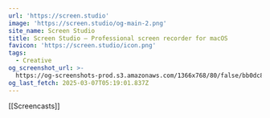 ```yaml
---
url: 'https://screen.studio'
image: 'https://screen.studio/og-main-2.png'
site_name: Screen Studio
title: Screen Studio — Professional screen recorder for macOS
favicon: 'https://screen.studio/icon.png'
tags:
  - Creative
og_screenshot_url: >-
  https://og-screenshots-prod.s3.amazonaws.com/1366x768/80/false/bb0dc81dd5fd229c2004252c0a437dccd5f0bd22f8cadfe16da93e6b61424ae7.jpeg
og_last_fetch: 2025-03-07T05:19:01.837Z
---
```


[[Screencasts]]

